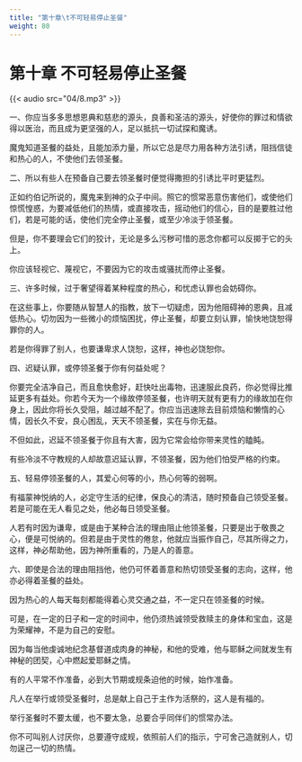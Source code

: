 ```yaml
---
title: "第十章\t不可轻易停止圣餐"
weight: 80
---
```

# 第十章	不可轻易停止圣餐

{{< audio src="04/8.mp3" >}}

一、你应当多多思想恩典和慈悲的源头，良善和圣洁的源头，好使你的罪过和情欲得以医治，而且成为更坚强的人，足以抵抗一切试探和魔诱。

魔鬼知道圣餐的益处，且能加添力量，所以它总是尽力用各种方法引诱，阻挡信徒和热心的人，不使他们去领圣餐。

二、所以有些人在预备自己要去领圣餐时便觉得撒担的引诱比平时更猛烈。

正如约伯记所说的，魔鬼来到神的众子中间。照它的惯常恶意伤害他们，或使他们惊慌惶惑，为要减低他们的热情，或直接攻击，摇动他们的信心，目的是要胜过他们，若是可能的话，使他们完全停止圣餐，或至少冷淡于领圣餐。

但是，你不要理会它们的狡计，无论是多么污秽可惜的恶念你都可以反掷于它的头上。

你应该轻视它、蔑视它，不要因为它的攻击或骚扰而停止圣餐。

三、许多时候，过于奢望得着某种程度的热心，和忧虑认罪也会妨碍你。

在这些事上，你要随从智慧人的指教，放下一切疑虑，因为他阻碍神的恩典，且减低热心。切勿因为一些微小的烦恼困扰，停止圣餐，却要立刻认罪，愉快地饶恕得罪你的人。

若是你得罪了别人，也要谦卑求人饶恕，这样，神也必饶恕你。

四、迟疑认罪，或停领圣餐于你有何益处呢？

你要完全洁净自己，而且愈快愈好，赶快吐出毒物，迅速服此良药，你必觉得比推延更多有益处。你若今天为一个缘故停领圣餐，也许明天就有更有力的缘故加在你身上，因此你将长久受阻，越过越不配了。你应当迅速除去目前烦恼和懒惰的心情，因长久不安，良心困乱，天天不领圣餐，实在与你无益。

不但如此，迟延不领圣餐于你且有大害，因为它常会给你带来灵性的瞌盹。

有些冷淡不守教规的人却故意迟延认罪，不领圣餐，因为他们怕受严格的约束。

五、轻易停领圣餐的人，其爱心何等的小，热心何等的弱啊。

有福蒙神悦纳的人，必定守生活的纪律，保良心的清洁，随时预备自己领受圣餐。若是可能在无人看见之处，他必每日领受圣餐。

人若有时因为谦卑，或是由于某种合法的理由阻止他领圣餐，只要是出于敬畏之心，便是可悦纳的。但若是由于灵性的倦怠，他就应当振作自己，尽其所得之力，这样，神必帮助他，因为神所重看的，乃是人的善意。

六、即使是合法的理由阻挡他，他仍可怀着善意和热切领受圣餐的志向，这样，他亦必得着圣餐的益处。

因为热心的人每天每刻都能得着心灵交通之益，不一定只在领圣餐的时候。

可是，在一定的日子和一定的时间中，他仍须热诚领受救赎主的身体和宝血，这是为荣耀神，不是为自己的安慰。

因为每当他虔诚地纪念基督道成肉身的神秘，和他的受难，他与耶稣之间就发生有神秘的团契，心中燃起爱耶稣之情。

有的人平常不作准备，必到大节期或规条迫他的时候，始作准备。

凡人在举行或领受圣餐时，总是献上自己于主作为活祭的，这人是有福的。

举行圣餐时不要太缓，也不要太急，总要合乎同伴们的惯常办法。

你不可叫别人讨厌你，总要遵守成规，依照前人们的指示，宁可舍己造就别人，切勿逞己一切的热情。
